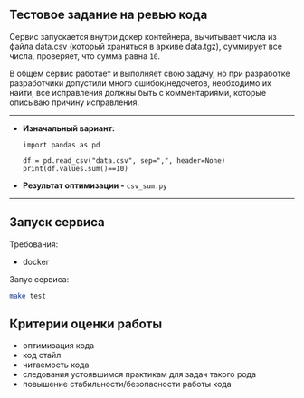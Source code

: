## Тестовое задание на ревью кода
Сервис запускается внутри докер контейнера, вычитывает числа из файла data.csv (который храниться в архиве data.tgz), суммирует все числа, проверяет, что сумма равна `10`.
 
В общем сервис работает и выполняет свою задачу, но при разработке разработчики допустили много ошибок/недочетов, необходимо их найти, все исправления должны быть с комментариями, которые описываю причину исправления.

---

- **Изначальный вариант:**
  ```
  import pandas as pd

  df = pd.read_csv("data.csv", sep=",", header=None)
  print(df.values.sum()==10)
  ```
- **Результат оптимизации -**  `csv_sum.py`

---

## Запуск сервиса
Требования:
- docker
 
Запус сервиса:
```bash
make test
```
 
## Критерии оценки работы
- оптимизация кода
- код стайл
- читаемость кода
- следования устоявшимся практикам для задач такого рода
- повышение стабильности/безопасности работы кода


